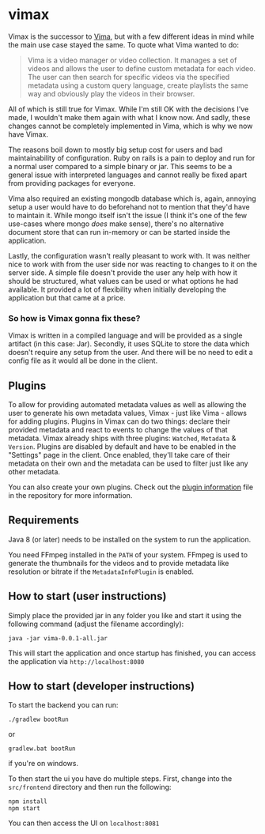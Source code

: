 # vimax

Vimax is the successor to [Vima](https://github.com/kumpelblase2/vima/), but with a few different ideas in mind while the main
 use case stayed the same. To quote what Vima wanted to do:
 
> Vima is a video manager or video collection. It manages a set of videos and allows the user to define custom metadata for each video. The user can then search for specific videos via the specified metadata using a custom query language, create playlists the same way and obviously play the videos in their browser.

All of which is still true for Vimax. While I'm still OK with the decisions I've made, I wouldn't make them again with what I know
 now. And sadly, these changes cannot be completely implemented in Vima, which is why we now have Vimax.

The reasons boil down to mostly big setup cost for users and bad maintainability of configuration. Ruby on rails is a pain to
 deploy and run for a normal user compared to a simple binary or jar. This seems to be a general issue with interpreted 
languages and cannot really be fixed apart from providing packages for everyone. 

Vima also required an existing mongodb database which is, again, annoying setup a user would have to do beforehand not to 
mention that they'd have to maintain it. While mongo itself isn't the issue (I think it's one of the few use-cases where mongo
 _does_ make sense), there's no alternative document store that can run in-memory or can be started inside the application.

Lastly, the configuration wasn't really pleasant to work with. It was neither nice to work with from the user side nor was 
reacting to changes to it on the server side. A simple file doesn't provide the user any help with how it should be 
structured, what values can be used or what options he had available. It provided a lot of flexibility when initially developing
 the application but that came at a price.

### So how is Vimax gonna fix these?

Vimax is written in a compiled language and will be provided as a single artifact (in this case: Jar). Secondly, it uses SQLite to
 store the data which doesn't require any setup from the user. And there will be no need to edit a config file as it would all
be done in the client.

## Plugins

To allow for providing automated metadata values as well as allowing the user to generate his own metadata values, Vimax - just 
like Vima - allows for adding plugins. Plugins in Vimax can do two things: declare their provided metadata and react to events 
to change the values of that metadata. Vimax already ships with three plugins: `Watched`, `Metadata` & `Version`. Plugins are
disabled by default and have to be enabled in the "Settings" page in the client. Once enabled, they'll take care of their 
metadata on their own and the metadata can be used to filter just like any other metadata.

You can also create your own plugins. Check out the [plugin information](PLUGINS.md) file in the repository for more information.

## Requirements

Java 8 (or later) needs to be installed on the system to run the application.
 
You need FFmpeg installed in the `PATH` of your system. FFmpeg is used to generate the thumbnails for the videos and to provide
 metadata like resolution or bitrate if the `MetadataInfoPlugin` is enabled.
 
## How to start (user instructions)

Simply place the provided jar in any folder you like and start it using the following command (adjust the filename accordingly):
```shell script
java -jar vima-0.0.1-all.jar
```

This will start the application and once startup has finished, you can access the application via `http://localhost:8080`

## How to start (developer instructions)

To start the backend you can run:

```
./gradlew bootRun
```

or

```
gradlew.bat bootRun
```

if you're on windows.

To then start the ui you have do multiple steps.
First, change into the `src/frontend` directory and then run the following:

```
npm install
npm start
```

You can then access the UI on `localhost:8081`
